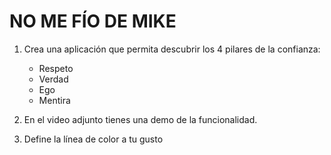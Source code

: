 # NO ME FÍO DE MIKE

1. Crea una aplicación que permita descubrir los 4 pilares de la confianza:
    - Respeto
    - Verdad
    - Ego
    - Mentira

2. En el video adjunto tienes una demo de la funcionalidad.

3. Define la línea de color a tu gusto
